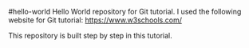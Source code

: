 #hello-world
Hello World repository for Git tutorial.
I used the following website for Git tutorial:
https://www.w3schools.com/

This repository is built step by step in this tutorial.
